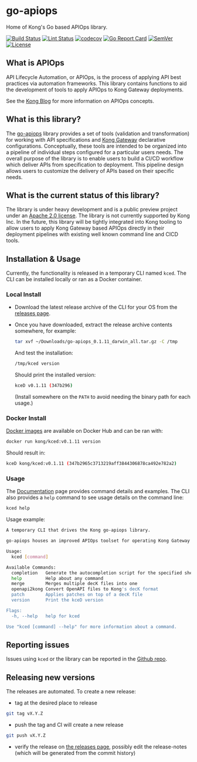 # go-apiops

Home of Kong's Go based APIOps library.

[![Build Status](https://img.shields.io/github/actions/workflow/status/kong/go-apiops/test.yml?branch=main&label=Tests)](https://github.com/kong/go-apiops/actions?query=branch%3Amain+event%3Apush)
[![Lint Status](https://img.shields.io/github/actions/workflow/status/kong/go-apiops/golangci-lint.yml?branch=main&label=Linter)](https://github.com/kong/go-apiops/actions?query=branch%3Amain+event%3Apush)
[![codecov](https://codecov.io/gh/Kong/go-apiops/branch/main/graph/badge.svg?token=8XTDGNP8VW)](https://codecov.io/gh/Kong/go-apiops)
[![Go Report Card](https://goreportcard.com/badge/github.com/kong/go-apiops)](https://goreportcard.com/report/github.com/kong/go-apiops)
[![SemVer](https://img.shields.io/github/v/tag/kong/go-apiops?color=brightgreen&label=SemVer&logo=semver&sort=semver)](https://github.com/Kong/go-apiops/releases)
[![License](https://img.shields.io/github/license/Kong/go-apiops)](LICENSE)

## What is APIOps

API Lifecycle Automation, or APIOps, is the process of applying API best practices via automation frameworks. This library contains functions to aid the development of tools to apply APIOps to Kong Gateway deployments.

See the [Kong Blog](https://konghq.com/blog/tag/apiops) for more information on APIOps concepts.

## What is this library?

The [go-apiops](https://github.com/Kong/go-apiops) library provides a set of tools (validation and transformation) for working with API specifications and [Kong Gateway](https://docs.konghq.com/gateway/latest/) declarative configurations. Conceptually, these tools are intended to be organized into a pipeline of individual steps configured for a particular users needs. The overall purpose of the library is to enable users to build a CI/CD workflow which deliver APIs from specification to deployment. This pipeline design allows users to customize the delivery of APIs based on their specific needs.

## What is the current status of this library?

The library is under heavy development and is a public preview project under an [Apache 2.0 license](LICENSE). The library is not currently supported by Kong Inc. In the future, this library will be tightly integrated into Kong tooling to allow users to apply Kong Gateway based APIOps directly in their deployment pipelines with existing well known command line and CICD tools.

## Installation & Usage

Currently, the functionality is released in a temporary CLI named `kced`. The CLI can be installed locally or ran as a Docker container.

### Local Install

* Download the latest release archive of the CLI for your OS from the [releases page](https://github.com/Kong/go-apiops/releases).
* Once you have downloaded, extract the release archive contents somewhere, for example:

  ```bash
  tar xvf ~/Downloads/go-apiops_0.1.11_darwin_all.tar.gz -C /tmp
  ```

  And test the installation:

  ```bash
  /tmp/kced version
  ```

  Should print the installed version:

  ```bash
  kceD v0.1.11 (347b296)
  ```

  (Install somewhere on the `PATH` to avoid needing the binary path for each usage.)

### Docker Install

[Docker images](https://hub.docker.com/r/kong/kced) are available on Docker Hub and can be ran with:

```bash
docker run kong/kced:v0.1.11 version
```

Should result in:

```bash
kceD kong/kced:v0.1.11 (347b2965c3713219aff3844306878ca492e782a2)
```

### Usage

The [Documentation](./docs/README.md) page provides command details and examples. The CLI also provides a `help` command to see usage details on the command line:

```bash
kced help
```

Usage example:

```bash
A temporary CLI that drives the Kong go-apiops library.

go-apiops houses an improved APIOps toolset for operating Kong Gateway deployments.

Usage:
  kced [command]

Available Commands:
  completion   Generate the autocompletion script for the specified shell
  help         Help about any command
  merge        Merges multiple decK files into one
  openapi2kong Convert OpenAPI files to Kong's decK format
  patch        Applies patches on top of a decK file
  version      Print the kceD version

Flags:
  -h, --help   help for kced

Use "kced [command] --help" for more information about a command.
```

## Reporting issues

Issues using `kced` or the library can be reported in the [Github repo](https://github.com/Kong/go-apiops/issues).

## Releasing new versions

The releases are automated. To create a new release:

* tag at the desired place to release

``` bash
git tag vX.Y.Z
```

* push the tag and CI will create a new release

```bash
git push vX.Y.Z
```

* verify the release on [the releases page](https://github.com/Kong/go-apiops/releases), possibly edit the release-notes (which will be generated from the commit history)
